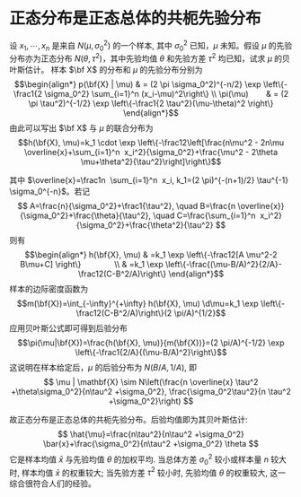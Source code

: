 # 正态分布是正态总体的共枙先验分布

设 $x_1, \cdots, x_n$ 是来自 $N(\mu, \sigma_0^2)$ 的一个样本, 其中 $\sigma_0^2$ 已知，$\mu$ 未知。假设 $\mu$ 的先验分布亦为正态分布 $N(\theta, \tau^2)$，其中先验均值 $\theta$ 和先验方差 $\tau^2$ 均已知，试求 $\mu$ 的贝叶斯估计。
样本 $\bf X$ 的分布和 $\mu$ 的先验分布分别为
$$\begin{align*}
p(\bf{X} | \mu) & = (2 \pi \sigma_0^2)^{-n/2} \exp \left\{-\frac1{2 \sigma_0^2} \sum_{i=1}^n (x_i-\mu)^2\right\} \\
\pi(\mu)        & = (2 \pi \tau^2)^{-1/2} \exp \left\{-\frac1{2 \tau^2}(\mu-\theta)^2 \right\}
\end{align*}$$
由此可以写出 $\bf X$ 与 $\mu$ 的联合分布为
$$h(\bf{X}, \mu)=k_1 \cdot \exp \left\{-\frac12\left[\frac{n\mu^2 - 2n\mu \overline{x}+\sum_{i=1}^n  x_i^2}{\sigma_0^2}+\frac{\mu^2 - 2\theta \mu+\theta^2}{\tau^2}\right]\right\}$$

其中 $\overline{x}=\frac1n  \sum_{i=1}^n  x_i, k_1=(2 \pi)^{-(n+1)/2} \tau^{-1} \sigma_0^{-n}$。若记
$$ A=\frac{n}{\sigma_0^2}+\frac1{\tau^2}, \quad B=\frac{n \overline{x}}{\sigma_0^2}+\frac{\theta}{\tau^2}, \quad C=\frac{\sum_{i=1}^n  x_i^2}{\sigma_0^2}+\frac{\theta^2}{\tau^2} $$
则有
$$\begin{align*}
h(\bf{X}, \mu) & =k_1 \exp \left\{-\frac12[A \mu^2-2 B\mu+C] \right\}               \\
& =k_1 \exp \left\{-\frac{(\mu-B/A)^2}{2/A}-\frac12(C-B^2/A)\right\}
\end{align*}$$
样本的边际密度函数为
$$m(\bf{X})=\int_{-\infty}^{+\infty} h(\bf{X}, \mu) \d\mu=k_1 \exp \left\{-\frac12(C-B^2/A)\right\}(2 \pi/A)^{1/2}$$
应用贝叶斯公式即可得到后验分布
$$\pi(\mu|\bf{X})=\frac{h(\bf{X}, \mu)}{m(\bf{X})}=(2 \pi/A)^{-1/2} \exp \left\{-\frac1{2/A}{(\mu-B/A)^2}\right\}$$
这说明在样本给定后，$\mu$ 的后验分布为 $N(B/A,1/A)$, 即
$$ \mu | \mathbf{X} \sim N\left(\frac{n \overline{x} \tau^2 +\theta\sigma_0^2}{n\tau^2 +\sigma_0^2}, \frac{\sigma_0^2\tau^2}{n \tau^2 +\sigma_0^2}\right) $$


故正态分布是正态总体的共枙先验分布。后验均值即为其贝叶斯估计:
$$ \hat{\mu}=\frac{n\tau^2}{n\tau^2 +\sigma_0^2} \bar{x}+\frac{\sigma_0^2}{n\tau^2 +\sigma_0^2} \theta  $$
它是样本均值 $\bar x$ 与先验均值 $\theta$ 的加权平均. 当总体方差 $\sigma_0^2$ 较小或样本量 $n$ 较大时, 样本均值 $\bar x$ 的权重较大; 当先验方差 $\tau^2$ 较小时, 先验均值 $\theta$ 的权重较大, 这一综合很符合人们的经验。
